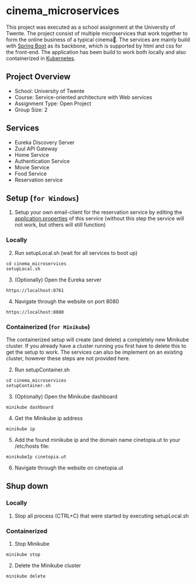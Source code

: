 # cinema_microservices

This project was executed as a school assignment at the University of Twente. The project consist of multiple microservices that work together to form the online business of a typical cinema:movie_camera:. The services are mainly build with [Spring Boot](https://github.com/spring-projects/spring-boot) as its backbone, which is supported by html and css for the front-end. The application has been build to work both locally and also containerized in [Kubernetes](https://github.com/kubernetes/kubernetes).

## Project Overview

- School: University of Twente
- Course: Service-oriented architecture with Web services
- Assignment Type: Open Project
- Group Size: 2

## Services

- Eureka Discovery Server
- Zuul API Gateway
- Home Service
- Authentication Service
- Movie Service
- Food Service
- Reservation service

## Setup (`for Windows`)

1. Setup your own email-client for the reservation service by editing the [application.properties](https://github.com/Rubinjo/cinema_microservices/blob/main/reserve-service/src/main/resources/application.properties) of this service (without this step the service will not work, but others will still function)

### Locally

2. Run setupLocal.sh (wait for all services to boot up)
```
cd cinema_microservices
setupLocal.sh
```
3. (Optionally) Open the Eureka server 
```
https://localhost:8761
```
4. Navigate through the website on port 8080
```
https://localhost:8080
```

### Containerized (`for Minikube`)

The containerized setup will create (and delete) a completely new Minikube cluster. If you already have a cluster running you first have to delete this to get the setup to work. The services can also be implement on an existing cluster, however these steps are not provided here.

2. Run setupContainer.sh
```
cd cinema_microservices
setupContainer.sh
```
3. (Optionally) Open the Minikube dashboard
```
minikube dashboard
```
4. Get the Minikube ip address
```
minikube ip
```
5. Add the found minikube ip and the domain name cinetopia.ut to your /etc/hosts file:
```
minikubeIp cinetopia.ut
```
6. Navigate through the website on cinetopia.ut

## Shup down

### Locally

1. Stop all process (CTRL+C) that were started by executing setupLocal.sh

### Containerized

1. Stop Minikube
```
minikube stop
```
2. Delete the Minikube cluster
```
minikube delete
```
